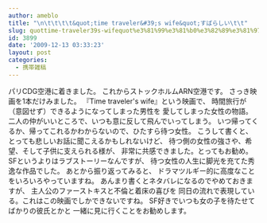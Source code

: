 ```yaml
---
author: ameblo
title: "\n\t\t\t\t&quot;time traveler&#39;s wife&quot;すばらしい\t\t"
slug: quottime-traveler39s-wifequot%e3%81%99%e3%81%b0%e3%82%89%e3%81%97%e3%81%84
id: 3899
date: '2009-12-13 03:33:23'
layout: post
categories:
  - 携帯雑稿
---
```


パリCDG空港に着きました。 これからストックホルムARN空港です。 さっき映画を1本だけみました。 『Time traveler's wife』という映画で、 時間旅行が（意図せず）できるようになってしまった男性を 愛してしまった女性の物語。 二人の仲がいいところで、いつも意に反して飛んでいってしまう。 いつ帰ってくるか、帰ってこれるかわからないので、ひたすら待つ女性。 こうして書くと、とっても悲しいお話に聞こえるかもしれないけど、 待つ側の女性の強さや、希望、そして子供に支えられる様が、 非常に共感できました。とってもお勧め。 SFというよりはラブストーリーなんですが、 待つ女性の人生に脚光を充てた秀逸な作品でした。 あとから振り返ってみると、 ドラマツルギー的に高度なことをいろいろやっていますね。 あんまり書くとネタバレになるのでやめておきますが、 主人公のファーストキスと不倫と着床の喜びを 同日の流れで表現している。これはこの映画でしかできないですね。 SF好きでいつも女の子を待たせてばかりの彼氏とかと 一緒に見に行くことをお勧めします。
